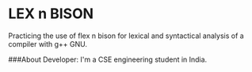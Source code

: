 # LEX n BISON
Practicing the use of flex n bison for lexical and syntactical analysis of a compiler with g++ GNU.

###About Developer:
I'm a CSE engineering student in India.
